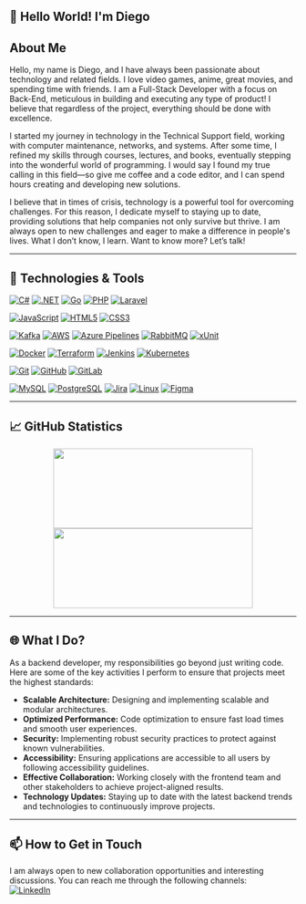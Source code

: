 ## 👋 Hello World! I'm Diego

## About Me  
Hello, my name is Diego, and I have always been passionate about technology and related fields. I love video games, anime, great movies, and spending time with friends. I am a Full-Stack Developer with a focus on Back-End, meticulous in building and executing any type of product! I believe that regardless of the project, everything should be done with excellence.  

I started my journey in technology in the Technical Support field, working with computer maintenance, networks, and systems. After some time, I refined my skills through courses, lectures, and books, eventually stepping into the wonderful world of programming. I would say I found my true calling in this field—so give me coffee and a code editor, and I can spend hours creating and developing new solutions.  

I believe that in times of crisis, technology is a powerful tool for overcoming challenges. For this reason, I dedicate myself to staying up to date, providing solutions that help companies not only survive but thrive. I am always open to new challenges and eager to make a difference in people's lives. What I don’t know, I learn. Want to know more? Let’s talk!  

---

## 🚀 Technologies & Tools  

[![C#](https://img.shields.io/badge/C%23-239120?style=for-the-badge&logo=csharp&logoColor=white)](https://learn.microsoft.com/en-us/dotnet/csharp/)
[![.NET](https://img.shields.io/badge/.NET-512BD4?style=for-the-badge&logo=dotnet&logoColor=white)](https://dotnet.microsoft.com/)
[![Go](https://img.shields.io/badge/Go-00ADD8?style=for-the-badge&logo=go&logoColor=white)](https://go.dev/)
[![PHP](https://img.shields.io/badge/PHP-777BB4?style=for-the-badge&logo=php&logoColor=white)](https://www.php.net/)
[![Laravel](https://img.shields.io/badge/Laravel-FF2D20?style=for-the-badge&logo=laravel&logoColor=white)](https://laravel.com/)

[![JavaScript](https://img.shields.io/badge/JavaScript-F7DF1E?style=for-the-badge&logo=javascript&logoColor=black)](https://developer.mozilla.org/en-US/docs/Web/JavaScript)
[![HTML5](https://img.shields.io/badge/HTML5-E34F26?style=for-the-badge&logo=html5&logoColor=white)](https://developer.mozilla.org/en-US/docs/Web/HTML)
[![CSS3](https://img.shields.io/badge/CSS3-1572B6?style=for-the-badge&logo=css3&logoColor=white)](https://developer.mozilla.org/en-US/docs/Web/CSS)

[![Kafka](https://img.shields.io/badge/Apache%20Kafka-231F20?style=for-the-badge&logo=apachekafka&logoColor=white)](https://kafka.apache.org/)
[![AWS](https://img.shields.io/badge/AWS-232F3E?style=for-the-badge&logo=amazonaws&logoColor=white)](https://aws.amazon.com/)
[![Azure Pipelines](https://img.shields.io/badge/Azure%20Pipelines-2560E0?style=for-the-badge&logo=azure-pipelines&logoColor=white)](https://azure.microsoft.com/en-us/products/devops/pipelines/)
[![RabbitMQ](https://img.shields.io/badge/RabbitMQ-FF6600?style=for-the-badge&logo=rabbitmq&logoColor=white)](https://www.rabbitmq.com/)
[![xUnit](https://img.shields.io/badge/xUnit-5C2D91?style=for-the-badge&logo=xunit&logoColor=white)](https://xunit.net/)

[![Docker](https://img.shields.io/badge/Docker-2496ED?style=for-the-badge&logo=docker&logoColor=white)](https://www.docker.com/)
[![Terraform](https://img.shields.io/badge/Terraform-623CE4?style=for-the-badge&logo=terraform&logoColor=white)](https://www.terraform.io/)
[![Jenkins](https://img.shields.io/badge/Jenkins-D24939?style=for-the-badge&logo=jenkins&logoColor=white)](https://www.jenkins.io/)
[![Kubernetes](https://img.shields.io/badge/Kubernetes-326CE5?style=for-the-badge&logo=kubernetes&logoColor=white)](https://kubernetes.io/)

[![Git](https://img.shields.io/badge/Git-F05032?style=for-the-badge&logo=git&logoColor=white)](https://git-scm.com/)
[![GitHub](https://img.shields.io/badge/GitHub-181717?style=for-the-badge&logo=github&logoColor=white)](https://github.com/)
[![GitLab](https://img.shields.io/badge/GitLab-FCA121?style=for-the-badge&logo=gitlab&logoColor=white)](https://about.gitlab.com/)

[![MySQL](https://img.shields.io/badge/MySQL-4479A1?style=for-the-badge&logo=mysql&logoColor=white)](https://www.mysql.com/)
[![PostgreSQL](https://img.shields.io/badge/PostgreSQL-336791?style=for-the-badge&logo=postgresql&logoColor=white)](https://www.postgresql.org/)
[![Jira](https://img.shields.io/badge/Jira-0052CC?style=for-the-badge&logo=jira&logoColor=white)](https://www.atlassian.com/software/jira)
[![Linux](https://img.shields.io/badge/Linux-FCC624?style=for-the-badge&logo=linux&logoColor=black)](https://www.linux.org/)
[![Figma](https://img.shields.io/badge/Figma-F24E1E?style=for-the-badge&logo=figma&logoColor=white)](https://www.figma.com/)

---

## 📈 GitHub Statistics  
<div align="center">
  <a href="https://github.com/dhiyego/" target="_blank">
    <img width="350px" height="140em" src="https://github-readme-stats.vercel.app/api/top-langs/?username=dhiyego&hide=html&layout=compact&theme=dark" />
  </a>
  <a href="https://github.com/dhiyego/" target="_blank">
    <img width="350px" height="140em" src="https://github-readme-stats-one-bice.vercel.app/api?username=dhiyego&theme=dark&include_all_commits=true&show_icons=true&count_private=true&role=OWNER,ORGANIZATION_MEMBER,COLLABORATOR&include_orgs=true"/>
  </a>
</div>

---

## 🌐 What I Do?  
As a backend developer, my responsibilities go beyond just writing code. Here are some of the key activities I perform to ensure that projects meet the highest standards:  

- **Scalable Architecture:** Designing and implementing scalable and modular architectures.  
- **Optimized Performance:** Code optimization to ensure fast load times and smooth user experiences.  
- **Security:** Implementing robust security practices to protect against known vulnerabilities.  
- **Accessibility:** Ensuring applications are accessible to all users by following accessibility guidelines.  
- **Effective Collaboration:** Working closely with the frontend team and other stakeholders to achieve project-aligned results.  
- **Technology Updates:** Staying up to date with the latest backend trends and technologies to continuously improve projects.  

---

## 📫 How to Get in Touch  
I am always open to new collaboration opportunities and interesting discussions. You can reach me through the following channels:  
[![LinkedIn](https://img.shields.io/badge/-LinkedIn-%230077B5?style=for-the-badge&logo=linkedin&logoColor=white)](https://www.linkedin.com/in/diego-campos-programmer/)
